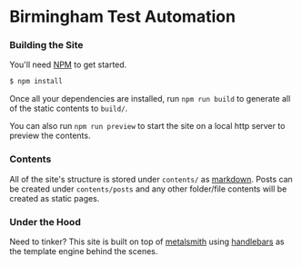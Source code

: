 # Birmingham Test Automation

### Building the Site

You'll need [NPM](https://www.npmjs.com/) to get started.

```bash
$ npm install
```

Once all your dependencies are installed, run `npm run build` to generate all of the static contents to `build/`.

You can also run `npm run preview` to start the site on a local http server to preview the contents.

### Contents

All of the site's structure is stored under `contents/` as [markdown](https://github.com/adam-p/markdown-here/wiki/Markdown-Cheatsheet). Posts can be created under `contents/posts` and any other folder/file contents will be created as static pages.

### Under the Hood

Need to tinker? This site is built on top of [metalsmith](http://www.metalsmith.io/) using [handlebars](http://handlebarsjs.com/) as the template engine behind the scenes.